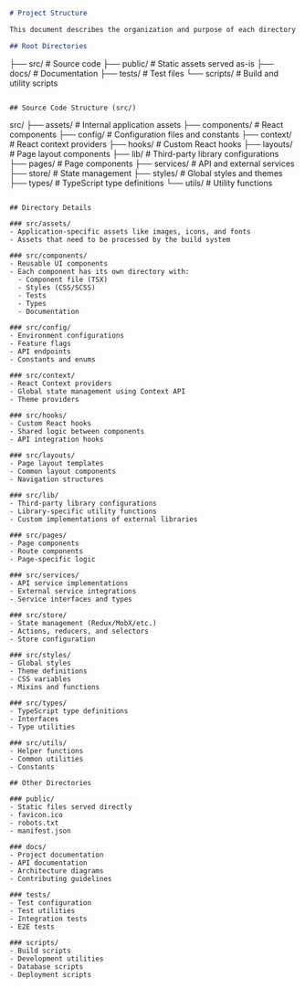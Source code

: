 ```markdown
# Project Structure

This document describes the organization and purpose of each directory in the project.

## Root Directories

```
├── src/               # Source code
├── public/            # Static assets served as-is
├── docs/             # Documentation
├── tests/            # Test files
└── scripts/          # Build and utility scripts
```

## Source Code Structure (src/)

```
src/
├── assets/           # Internal application assets
├── components/       # React components
├── config/          # Configuration files and constants
├── context/         # React context providers
├── hooks/           # Custom React hooks
├── layouts/         # Page layout components
├── lib/             # Third-party library configurations
├── pages/           # Page components
├── services/        # API and external services
├── store/           # State management
├── styles/          # Global styles and themes
├── types/           # TypeScript type definitions
└── utils/           # Utility functions
```

## Directory Details

### src/assets/
- Application-specific assets like images, icons, and fonts
- Assets that need to be processed by the build system

### src/components/
- Reusable UI components
- Each component has its own directory with:
  - Component file (TSX)
  - Styles (CSS/SCSS)
  - Tests
  - Types
  - Documentation

### src/config/
- Environment configurations
- Feature flags
- API endpoints
- Constants and enums

### src/context/
- React Context providers
- Global state management using Context API
- Theme providers

### src/hooks/
- Custom React hooks
- Shared logic between components
- API integration hooks

### src/layouts/
- Page layout templates
- Common layout components
- Navigation structures

### src/lib/
- Third-party library configurations
- Library-specific utility functions
- Custom implementations of external libraries

### src/pages/
- Page components
- Route components
- Page-specific logic

### src/services/
- API service implementations
- External service integrations
- Service interfaces and types

### src/store/
- State management (Redux/MobX/etc.)
- Actions, reducers, and selectors
- Store configuration

### src/styles/
- Global styles
- Theme definitions
- CSS variables
- Mixins and functions

### src/types/
- TypeScript type definitions
- Interfaces
- Type utilities

### src/utils/
- Helper functions
- Common utilities
- Constants

## Other Directories

### public/
- Static files served directly
- favicon.ico
- robots.txt
- manifest.json

### docs/
- Project documentation
- API documentation
- Architecture diagrams
- Contributing guidelines

### tests/
- Test configuration
- Test utilities
- Integration tests
- E2E tests

### scripts/
- Build scripts
- Development utilities
- Database scripts
- Deployment scripts
```